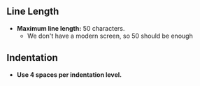 ## Line Length
* **Maximum line length:** 50 characters.
    * We don't have a modern screen, so 50 should be enough

## Indentation
* **Use 4 spaces per indentation level.**